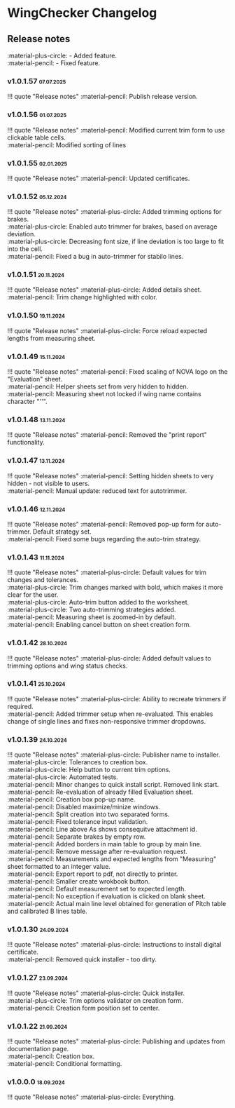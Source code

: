 # WingChecker Changelog

## Release notes

:material-plus-circle: - Added feature.<br>
:material-pencil: - Fixed feature.

### v1.0.1.57 <small><small>07.07.2025</small></small>

!!! quote "Release notes"
    :material-pencil: Publish release version.

### v1.0.1.56 <small><small>01.07.2025</small></small>

!!! quote "Release notes"
    :material-pencil: Modified current trim form to use clickable table cells.<br>
    :material-pencil: Modified sorting of lines


### v1.0.1.55 <small><small>02.01.2025</small></small>

!!! quote "Release notes"
    :material-pencil: Updated certificates.

### v1.0.1.52 <small><small>05.12.2024</small></small>

!!! quote "Release notes"
    :material-plus-circle: Added trimming options for brakes.<br>
    :material-plus-circle: Enabled auto trimmer for brakes, based on average deviation.<br>
    :material-plus-circle: Decreasing font size, if line deviation is too large to fit into the cell.</br>
    :material-pencil: Fixed a bug in auto-trimmer for stabilo lines.

### v1.0.1.51 <small><small>20.11.2024</small></small>

!!! quote "Release notes"
    :material-plus-circle: Added details sheet.<br>
    :material-pencil: Trim change highlighted with color.

### v1.0.1.50 <small><small>19.11.2024</small></small>

!!! quote "Release notes"
    :material-plus-circle: Force reload expected lengths from measuring sheet.

### v1.0.1.49 <small><small>15.11.2024</small></small>

!!! quote "Release notes"
    :material-pencil: Fixed scaling of NOVA logo on the "Evaluation" sheet.<br>
    :material-pencil: Helper sheets set from very hidden to hidden.<br>
    :material-pencil: Measuring sheet not locked if wing name contains character "''".

### v1.0.1.48 <small><small>13.11.2024</small></small>

!!! quote "Release notes"
    :material-pencil: Removed the "print report" functionality.


### v1.0.1.47 <small><small>13.11.2024</small></small>

!!! quote "Release notes"
    :material-pencil: Setting hidden sheets to very hidden - not visible to users.<br>
    :material-pencil: Manual update: reduced text for autotrimmer.

### v1.0.1.46 <small><small>12.11.2024</small></small>

!!! quote "Release notes"
    :material-pencil: Removed pop-up form for auto-trimmer. Default strategy set.<br>
    :material-pencil: Fixed some bugs regarding the auto-trim strategy.

### v1.0.1.43 <small><small>11.11.2024</small></small>

!!! quote "Release notes"
    :material-plus-circle: Default values for trim changes and tolerances.<br>
    :material-plus-circle: Trim changes marked with bold, which makes it more clear for the user.<br>
    :material-plus-circle: Auto-trim button added to the worksheet.<br>
    :material-plus-circle: Two auto-trimming strategies added.<br>
    :material-pencil: Measuring sheet is zoomed-in by default.<br>
    :material-pencil: Enabling cancel button on sheet creation form.

### v1.0.1.42 <small><small>28.10.2024</small></small>

!!! quote "Release notes"
    :material-plus-circle: Added default values to trimming options and wing status checks.

### v1.0.1.41 <small><small>25.10.2024</small></small>

!!! quote "Release notes"
    :material-plus-circle: Ability to recreate trimmers if required.<br>
    :material-pencil: Added trimmer setup when re-evaluated. This enables change of single lines and fixes non-responsive trimmer dropdowns.

### v1.0.1.39 <small><small>24.10.2024</small></small>

!!! quote "Release notes"
    :material-plus-circle: Publisher name to installer.<br>
    :material-plus-circle: Tolerances to creation box.<br>
    :material-plus-circle: Help button to current trim options.<br>
    :material-plus-circle: Automated tests.<br>
    :material-pencil: Minor changes to quick install script. Removed link start.<br>
    :material-pencil: Re-evaluation of already filled Evaluation sheet.<br>
    :material-pencil: Creation box pop-up name.<br>
    :material-pencil: Disabled maximize/minize windows.<br>
    :material-pencil: Split creation into two separated forms.<br>
    :material-pencil: Fixed tolerance input validation.<br>
    :material-pencil: Line above As shows consequitve attachment id.<br>
    :material-pencil: Separate brakes by empty row.<br>
    :material-pencil: Added borders in main table to group by main line.<br>
    :material-pencil: Remove message after re-evaluation request.<br>
    :material-pencil: Measurements and expected lengths from "Measuring" sheet formatted to an integer value.<br>
    :material-pencil: Export report to pdf, not directly to printer.<br>
    :material-pencil: Smaller create wrokbook button.<br>
    :material-pencil: Default measurement set to expected length.<br>
    :material-pencil: No exception if evaluation is clicked on blank sheet.<br>
    :material-pencil: Actual main line level obtained for generation of Pitch table and calibrated B lines table.

### v1.0.1.30 <small><small>24.09.2024</small></small>

!!! quote "Release notes"
    :material-plus-circle: Instructions to install digital certificate.<br>
    :material-pencil: Removed quick installer - too dirty.

### v1.0.1.27 <small><small>23.09.2024</small></small>

!!! quote "Release notes"
    :material-plus-circle: Quick installer.<br>
    :material-plus-circle: Trim options validator on creation form.<br>
    :material-pencil: Creation form position set to center.

### v1.0.1.22 <small><small>21.09.2024</small></small>

!!! quote "Release notes"
    :material-plus-circle: Publishing and updates from documentation page.<br>
    :material-pencil: Creation box.<br>
    :material-pencil: Conditional formatting.

### v1.0.0.0 <small><small>18.09.2024</small></small>

!!! quote "Release notes"
    :material-plus-circle: Everything.<br>